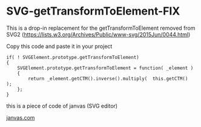 # SVG-getTransformToElement-FIX
This is a drop-in replacement for the getTransformToElement removed from SVG2 
(https://lists.w3.org/Archives/Public/www-svg/2015Jun/0044.html)


Copy this code and paste it in your project

```
if( ! SVGElement.prototype.getTransformToElement)
{
	SVGElement.prototype.getTransformToElement = function( _element )
	{
		return _element.getCTM().inverse().multiply(  this.getCTM()  );
	};
}

```

this is a piece of code of janvas (SVG editor)

[janvas.com](http://www.janvas.com)
